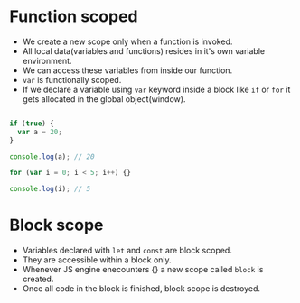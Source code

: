 # Function scoped

- We create a new scope only when a function is invoked.
- All local data(variables and functions) resides in it's own variable environment.
- We can access these variables from inside our function.
- `var` is functionally scoped.
- If we declare a variable using `var` keyword inside a block like `if` or `for` it gets allocated in the global object(window).

``` javascript

if (true) {
  var a = 20;
}

console.log(a); // 20

for (var i = 0; i < 5; i++) {}

console.log(i); // 5

```

# Block scope

- Variables declared with `let` and `const` are block scoped.
- They are accessible within a block only.
- Whenever JS engine enecounters {} a new scope called `block` is created.
- Once all code in the block is finished, block scope is destroyed.
